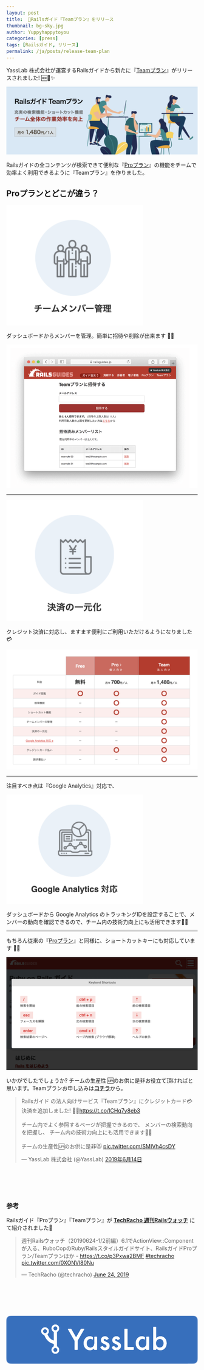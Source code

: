 ```yaml
---
layout: post
title:  🚀Railsガイド『Teamプラン』をリリース
thumbnail: bg-sky.jpg
author: Yuppyhappytoyou
categories: [press]
tags: [Railsガイド, リリース]
permalink: /ja/posts/release-team-plan
---
```


YassLab 株式会社が運営するRailsガイドから新たに『[Teamプラン](https://railsguides.jp/team)』がリリースされました! 🆕🚀✨

![カバー画像：Teamプラン](/img/posts/guides-cover.png)

Railsガイドの全コンテンツが検索できて便利な『[Proプラン](https://railsguides.jp/pro)』の機能をチームで効率よく利用できるように『Teamプラン』を作りました。

## Proプランとどこが違う？

<div aline="center">
  <img alt="チームメンバー管理" src="/img/posts/guides-member.png" width="360px">
</div>

ダッシュボードからメンバーを管理。簡単に招待や削除が出来ます 👥✨

![ダッシュボード画面](/img/posts/guides-dashboard.png)

-----

<div aline="center">
  <img alt="決済の一元化" src="/img/posts/guides-payment.png" width="360px">
</div>

クレジット決済に対応し、ますます便利にご利用いただけるようになりました 💳

![機能のまとめ](/img/posts/guides-features.png)

-----

注目すべき点は『Google Analytics』対応で、

<div aline="center">
  <img alt="Google Analytics 対応" src="/img/posts/guides-ga.png" width="360px">
</div>

ダッシュボードから Google Analytics のトラッキングIDを設定することで、メンバーの動向を確認できるので、チーム内の技術力向上にも活用できます💪✨

-----

もちろん従来の『[Proプラン](https://railsguides.jp/pro)』と同様に、ショートカットキーにも対応しています 🔧💨

![ショートカットキー対応](/img/posts/guides-shortcuts.png)

いかがでしたでしょうか? チームの生産性 🆙のお供に是非お役立て頂ければと思います。Teamプランお申し込みは[**コチラ**](https://railsguides.jp/team)から。

<div style="margin-bottom: 100px;">
  <blockquote class="twitter-tweet tw-align-center" data-lang="ja"><p lang="ja" dir="ltr">Railsガイド の法人向けサービス『Teamプラン』にクレジットカード💳決済を追加しました! 🎉✨<a href="https://t.co/ICHq7y8eb3">https://t.co/ICHq7y8eb3</a><br><br>チーム内でよく参照するページが把握できるので、 メンバーの検索動向を把握し、 チーム内の技術力向上にも活用できます👥✨<br><br>チームの生産性🆙のお供に是非😻 <a href="https://t.co/SMIVh4csDY">pic.twitter.com/SMIVh4csDY</a></p>&mdash; YassLab 株式会社 (@YassLab) <a href="https://twitter.com/YassLab/status/1139371152810188801?ref_src=twsrc%5Etfw">2019年6月14日</a></blockquote>
  <script async src="https://platform.twitter.com/widgets.js" charset="utf-8"></script>
</div>

### 参考

Railsガイド『Proプラン』『Teamプラン』が [**TechRacho 週刊Railsウォッチ**](https://techracho.bpsinc.jp/hachi8833/2019_06_24/76423#2-3) にて紹介されました🎉

<div style="margin-bottom: 100px;">
  <blockquote class="twitter-tweet" data-partner="tweetdeck"><p lang="ja" dir="ltr">週刊Railsウォッチ（20190624-1/2前編）6.1でActionView::Componentが入る、RuboCopのRuby/Railsスタイルガイドサイト、RailsガイドProプラン/Teamプランほか - <a href="https://t.co/p3Pxwa2BMF">https://t.co/p3Pxwa2BMF</a> <a href="https://twitter.com/hashtag/techracho?src=hash&amp;ref_src=twsrc%5Etfw">#techracho</a> <a href="https://t.co/0XONVl80Nu">pic.twitter.com/0XONVl80Nu</a></p>&mdash; TechRacho (@techracho) <a href="https://twitter.com/techracho/status/1143074010269306880?ref_src=twsrc%5Etfw">June 24, 2019</a></blockquote>
</div>


[![YassLab Inc.](/img/logos/800x200.png)](/)
